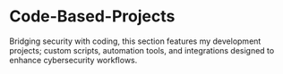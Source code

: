 # Code-Based-Projects
Bridging security with coding, this section features my development projects; custom scripts, automation tools, and integrations designed to enhance cybersecurity workflows.

